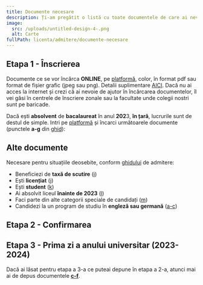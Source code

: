 ```yaml
---
title: Documente necesare
description: Ți-am pregătit o listă cu toate documentele de care ai nevoie.
image:
  src: /uploads/untitled-design-4-.png
  alt: Carte
fullPath: licenta/admitere/documente-necesare
---
```

## Etapa 1 - Înscrierea

Documente ce se vor încărca **ONLINE**, pe [platformă](https://admitere.upt.ro), color, în format pdf sau format de fișier grafic (jpeg sau png). Detalii suplimentare [AICI](https://www.upt.ro/img/files/2022-2023/Admitere/Licenta/Documente_necesare_insciere_licenta.pdf). Dacă nu ai acces la internet și crezi că ai nevoie de ajutor în încărcarea documentelor, îl vei găsi în centrele de înscriere zonale sau la facultate unde colegii nostri sunt pe baricade.

Dacă ești **absolvent** de **bacalaureat** în anul **202**3, **în țară**, lucrurile sunt de destul de simple. Intri pe [platformă](https://admitere.upt.ro) și încarci următoarele documente (punctele **a-g** din [ghid](https://www.upt.ro/img/files/2022-2023/Admitere/Licenta/2.3_Anexa_2-Adm_licenta_2023_Instructiuni_enroll_final.pdf)):

<DocumentCheckbox text="Diploma de bacalaureat sau diploma echivalentă (a)"></DocumentCheckbox>

<DocumentCheckbox text="Foaia matricolă cu notele obținute pe parcursul liceului (b)"></DocumentCheckbox>

<DocumentCheckbox text="Cartea de identitate a candidatului (c)"></DocumentCheckbox>

<DocumentCheckbox text="Certificatul de naștere (d)"></DocumentCheckbox>

<DocumentCheckbox text="Adeverința medicală eliberată de medicul de familie (e)"></DocumentCheckbox>

<DocumentCheckbox text="Fotografie color tip diplomă (f)"></DocumentCheckbox>

<DocumentCheckbox text="Dovada achitării taxei de înscriere (h)"></DocumentCheckbox>

<Block color="yellow">

## **Alte documente**

Necesare pentru situațiile deosebite, conform [ghidului](https://www.upt.ro/img/files/2022-2023/Admitere/Licenta/Documente_necesare_insciere_licenta.pdf) de admitere:

* Beneficiezi de **taxă de scutire** ([](https://www.upt.ro/Informatii_acte-necesare-pentru-dosarul-de-inscriere-la-admiterea-la-li_1412_ro.html)[i](https://www.upt.ro/img/files/2022-2023/Admitere/Licenta/Documente_necesare_insciere_licenta.pdf))
* Ești **licențiat** ([j](https://www.upt.ro/img/files/2022-2023/Admitere/Licenta/Documente_necesare_insciere_licenta.pdf))
* Ești **student** ([k](https://www.upt.ro/img/files/2022-2023/Admitere/Licenta/Documente_necesare_insciere_licenta.pdf))
* Ai absolvit liceul **înainte de 2023** ([](https://www.upt.ro/Informatii_acte-necesare-pentru-dosarul-de-inscriere-la-admiterea-la-li_1412_ro.html)[l](https://www.upt.ro/img/files/2022-2023/Admitere/Licenta/Documente_necesare_insciere_licenta.pdf))
* Faci parte din alte categorii speciale de candidați ([m](https://www.upt.ro/img/files/2022-2023/Admitere/Licenta/Documente_necesare_insciere_licenta.pdf))
* Candidezi la un program de studiu în **engleză sau germană** ([](https://www.upt.ro/Informatii_acte-necesare-pentru-dosarul-de-inscriere-la-admiterea-la-li_1412_ro.html)[a-c](https://www.upt.ro/img/files/2022-2023/Admitere/Licenta/Documente_necesare_insciere_licenta.pdf))

</Block>

## Etapa 2 - Confirmarea

<DocumentCheckbox text="Diploma de bacalaureat, respectiv adeverință substitut de diplomă (a)"></DocumentCheckbox>

<DocumentCheckbox text="Foaia matricolă cu notele obținute pe parcursul liceului (b)"></DocumentCheckbox>

<DocumentCheckbox text="Adeverință medicală, eliberată de medicul de familie"></DocumentCheckbox>

<DocumentCheckbox text="Declarație pe proprie răspundere nefinanțarea/finanțarea anterioară de la bugetul statului român (d)"></DocumentCheckbox>

<DocumentCheckbox text="Dovadă scutire de taxă (pentru candidații aflați în această situație) (e)"></DocumentCheckbox>

<DocumentCheckbox text="Patru fotografii color tip diplomă (f)"></DocumentCheckbox>

## Etapa 3 - Prima zi a anului universitar (2023-2024)

Dacă ai lăsat pentru etapa a 3-a ce puteai depune în etapa a 2-a, atunci mai ai de depus documentele **[c-f](https://www.upt.ro/img/files/2022-2023/Admitere/Licenta/Documente_necesare_insciere_licenta.pdf)**.